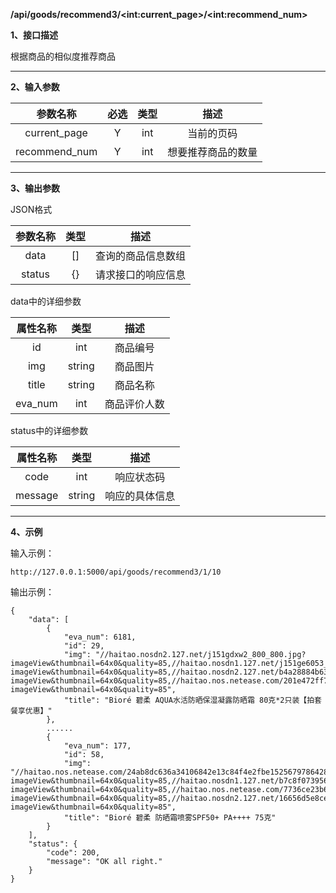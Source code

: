 **/api/goods/recommend3/\<int:current_page\>/\<int:recommend_num\>**

**1、接口描述**

根据商品的相似度推荐商品

------

**2、输入参数**

| 参数名称 | 必选 | 类型 |        描述        |
| :------: | :--: | :--: | :----------------: |
| current_page  |  Y   | int  |        当前的页码        |
| recommend_num |  Y   | int  | 想要推荐商品的数量 |

------

**3、输出参数**

JSON格式

| 参数名称 | 类型 |        描述        |
| :------: | :--: | :----------------: |
|   data   |  []  | 查询的商品信息数组 |
|  status  |  {}  | 请求接口的响应信息 |

data中的详细参数

| 属性名称 |  类型  |     描述     |
| :------: | :----: | :----------: |
| id  |  int   |   商品编号   |
| img | string |   商品图片   |
|  title   | string |   商品名称   |
| eva_num  |  int   | 商品评价人数 |

status中的详细参数

| 属性名称 |  类型  |      描述      |
| :------: | :----: | :------------: |
|   code   |  int   |   响应状态码   |
| message  | string | 响应的具体信息 |

---

**4、示例**

输入示例：

```
http://127.0.0.1:5000/api/goods/recommend3/1/10
```

输出示例：

```
{
    "data": [
        {
            "eva_num": 6181,
            "id": 29,
            "img": "//haitao.nosdn2.127.net/j151gdxw2_800_800.jpg?imageView&thumbnail=64x0&quality=85,//haitao.nosdn1.127.net/j151ge6053_800_800.jpg?imageView&thumbnail=64x0&quality=85,//haitao.nosdn2.127.net/b4a28884b6354fe0a2e544d1e0e05d6e1522639612296jfhob7wx22579.jpg?imageView&thumbnail=64x0&quality=85,//haitao.nos.netease.com/201e472ff7d344768a54cadba9ea13191522639611274jfhob75e22578.jpg?imageView&thumbnail=64x0&quality=85",
            "title": "Bioré 碧柔 AQUA水活防晒保湿凝露防晒霜 80克*2只装【拍套餐享优惠】"
        },
        ......
        {
            "eva_num": 177,
            "id": 58,
            "img": "//haitao.nos.netease.com/24ab8dc636a34106842e13c84f4e2fbe1525679786428jgvycpex11707.jpg?imageView&thumbnail=64x0&quality=85,//haitao.nosdn1.127.net/b7c8f073956b43a8ab4d3a66ad94b23b1525679786976jgvycpu011708.jpg?imageView&thumbnail=64x0&quality=85,//haitao.nos.netease.com/7736ce23b61e4806a38968ea000e4aba1525679787160jgvycpz111709.jpg?imageView&thumbnail=64x0&quality=85,//haitao.nosdn2.127.net/16656d5e8ce6443084b8fbb15c4b95b61525679787799jgvycqgt11710.jpg?imageView&thumbnail=64x0&quality=85",
            "title": "Bioré 碧柔 防晒霜喷雾SPF50+ PA++++ 75克"
        }
    ],
    "status": {
        "code": 200,
        "message": "OK all right."
    }
}
```